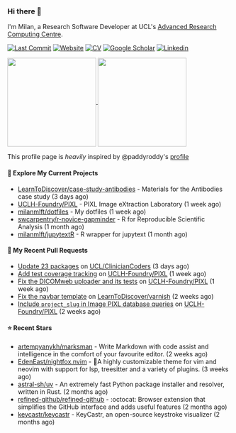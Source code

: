 ### Hi there 👋

I'm Milan, a Research Software Developer at UCL's [Advanced Research Computing
Centre](https://www.ucl.ac.uk/advanced-research-computing/advanced-research-computing-centre).

[![Last Commit](https://img.shields.io/github/last-commit/milanmlft/milanmlft?label=updated)](https://github.com/milanmlft)
[![Website](https://img.shields.io/badge/GitHub%20Pages-222?logo=githubpages&logoColor=fff&style=for-the-badge&style=flat)](https://milanmlft.dev)
[![CV](https://img.shields.io/badge/CV-PDF-pink.svg)](https://milanmlft.netlify.app/uploads/resume.pdf)
[![Google Scholar](https://img.shields.io/badge/Google%20Scholar-4285F4?logo=googlescholar&logoColor=fff&style=for-the-badge&style=flat)](https://scholar.google.com/citations?user=LwW40HQAAAAJ&hl=en)
[![Linkedin](https://img.shields.io/badge/LinkedIn-0A66C2?logo=linkedin&logoColor=fff&style=for-the-badge&style=flat)](http://www.linkedin.com/in/milan-malfait)


<a href="https://github.com/milanmlft/milanmlft#gh-dark-mode-only">
  <img height=200 align="center" src="https://github-readme-stats-paddyroddy.vercel.app/api?username=milanmlft&disable_animations=true&hide_border=true&hide_title=true&include_all_commits=true&rank_icon=github&show=prs_merged,reviews&show_icons=true&theme=tokyonight" />
</a>


<a href="https://github.com/milanmlft/milanmlft#gh-light-mode-only">
  <img height=200 align="center" src="https://github-readme-stats-paddyroddy.vercel.app/api?username=milanmlft&disable_animations=true&hide_border=true&hide_title=true&include_all_commits=true&rank_icon=github&show=prs_merged,reviews&show_icons=true&theme=default" />
</a>

This profile page is _heavily_ inspired by @paddyroddy's [profile](https://github.com/paddyroddy/paddyroddy)

#### 👷 Explore My Current Projects

- [LearnToDiscover/case-study-antibodies](https://github.com/LearnToDiscover/case-study-antibodies) - Materials for the Antibodies case study
  (3 days ago)
- [UCLH-Foundry/PIXL](https://github.com/UCLH-Foundry/PIXL) - PIXL Image eXtraction Laboratory
  (1 week ago)
- [milanmlft/dotfiles](https://github.com/milanmlft/dotfiles) - My dotfiles
  (1 week ago)
- [swcarpentry/r-novice-gapminder](https://github.com/swcarpentry/r-novice-gapminder) - R for Reproducible Scientific Analysis
  (1 month ago)
- [milanmlft/jupytextR](https://github.com/milanmlft/jupytextR) - R wrapper for jupytext
  (1 month ago)

#### 🔨 My Recent Pull Requests

- [Update 23 packages](https://github.com/UCL/ClinicianCoders/pull/36) on [UCL/ClinicianCoders](https://github.com/UCL/ClinicianCoders)
  (3 days ago)
- [Add test coverage tracking](https://github.com/UCLH-Foundry/PIXL/pull/382) on [UCLH-Foundry/PIXL](https://github.com/UCLH-Foundry/PIXL)
  (1 week ago)
- [Fix the DICOMweb uploader and its tests](https://github.com/UCLH-Foundry/PIXL/pull/381) on [UCLH-Foundry/PIXL](https://github.com/UCLH-Foundry/PIXL)
  (1 week ago)
- [Fix the navbar template](https://github.com/LearnToDiscover/varnish/pull/9) on [LearnToDiscover/varnish](https://github.com/LearnToDiscover/varnish)
  (2 weeks ago)
- [Include `project_slug` in Image PIXL database queries](https://github.com/UCLH-Foundry/PIXL/pull/380) on [UCLH-Foundry/PIXL](https://github.com/UCLH-Foundry/PIXL)
  (2 weeks ago)

#### ⭐ Recent Stars

- [artempyanykh/marksman](https://github.com/artempyanykh/marksman) - Write Markdown with code assist and intelligence in the comfort of your favourite editor.
  (2 weeks ago)
- [EdenEast/nightfox.nvim](https://github.com/EdenEast/nightfox.nvim) - 🦊A highly customizable theme for vim and neovim with support for lsp, treesitter and a variety of plugins.
  (3 weeks ago)
- [astral-sh/uv](https://github.com/astral-sh/uv) - An extremely fast Python package installer and resolver, written in Rust.
  (2 months ago)
- [refined-github/refined-github](https://github.com/refined-github/refined-github) - :octocat: Browser extension that simplifies the GitHub interface and adds useful features
  (2 months ago)
- [keycastr/keycastr](https://github.com/keycastr/keycastr) - KeyCastr, an open-source keystroke visualizer
  (2 months ago)
